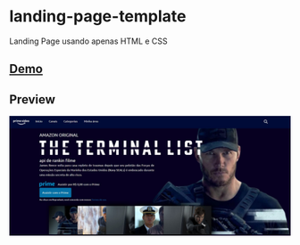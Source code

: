 # landing-page-template
Landing Page usando apenas HTML e CSS 

## [Demo](https://dev-paixao.github.io/prime-landingpage-template/)

## Preview
![Preview](./img/preview.jpg)

